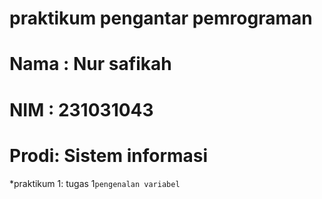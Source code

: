 # praktikum pengantar pemrograman
<h1> Nama : Nur safikah </h1>
<h1> NIM  : 231031043 </h1>
<h1> Prodi: Sistem informasi </h1>


*praktikum 1: tugas 1`pengenalan variabel`
